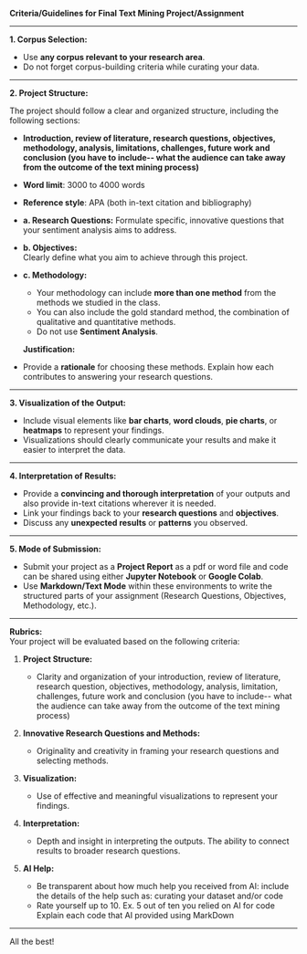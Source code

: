 **Criteria/Guidelines for Final Text Mining Project/Assignment**

---

**1. Corpus Selection:**  
- Use **any corpus relevant to your research area**.
- Do not forget corpus-building criteria while curating your data.

---

**2. Project Structure:**

The project should follow a clear and organized structure, including the following sections:

- **Introduction, review of literature, research questions, objectives, methodology, analysis,  limitations, challenges, future work and conclusion (you have to include-- what the audience can take away from the outcome of the text mining process)**  
- **Word limit**: 3000 to 4000 words
- **Reference style**: APA (both in-text citation and bibliography)
  
- **a. Research Questions:**
Formulate specific, innovative questions that your sentiment analysis aims to address.

- **b. Objectives:**  
  Clearly define what you aim to achieve through this project.
  
- **c. Methodology:**  
  - Your methodology can include **more than one method** from the methods we studied in the class. 
  - You can also include the gold standard method, the combination of qualitative and quantitative methods.
  - Do not use **Sentiment Analysis**.
  
  **Justification:** 
- Provide a **rationale** for choosing these methods. Explain how each contributes to answering your research questions.

---

**3. Visualization of the Output:**  
- Include visual elements like **bar charts**, **word clouds**, **pie charts**, or **heatmaps** to represent your findings.
- Visualizations should clearly communicate your results and make it easier to interpret the data.

---

**4. Interpretation of Results:**  
- Provide a **convincing and thorough interpretation** of your outputs and also provide in-text citations wherever it is needed.
- Link your findings back to your **research questions** and **objectives**.
- Discuss any **unexpected results** or **patterns** you observed.

---

**5. Mode of Submission:**  
- Submit your project as a **Project Report** as a pdf or word file and code can be shared using either **Jupyter Notebook** or **Google Colab**.
- Use **Markdown/Text Mode** within these environments to write the structured parts of your assignment (Research Questions, Objectives, Methodology, etc.).

---

**Rubrics:**  
Your project will be evaluated based on the following criteria:

1. **Project Structure:**  
   - Clarity and organization of your introduction, review of literature, research question, objectives, methodology, analysis,  limitation, challenges, future work and conclusion (you have to include-- what the audience can take away from the outcome of the text mining process)

2. **Innovative Research Questions and Methods:**  
   - Originality and creativity in framing your research questions and selecting methods.

3. **Visualization:**  
   - Use of effective and meaningful visualizations to represent your findings.

4. **Interpretation:**  
   - Depth and insight in interpreting the outputs. The ability to connect results to broader research questions.

5. **AI Help:**
   - Be transparent about how much help you received from AI: include the details of the help such as: curating your dataset and/or code
   - Rate yourself up to 10. Ex. 5 out of ten you relied on AI for code
     Explain each code that AI provided using MarkDown


---

All the best!



